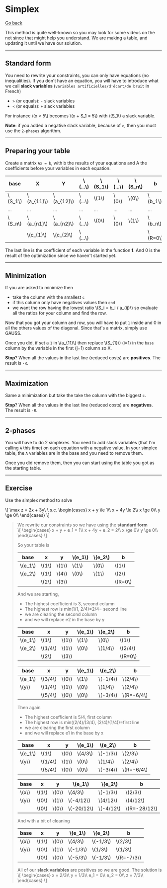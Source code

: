 # Simplex

[Go back](..)

This method is quite well-known so you may look for some videos on the net since that might help you understand. We are making a table, and updating it until we have our solution.

<hr class="sr">

## Standard form

You need to rewrite your constraints, you can only
have equations (no inequalities).
If you don't have an equation, you will have to introduce
what we call **slack variables** 
(`variables artificielles/d'écart/de bruit`
in French)

* ``>`` (or equals): `-` slack variables
* ``<`` (or equals): `+` slack variables

<div class="mb-3">
For instance <span class="mathjax_process">\(x < 5\)</span>
becomes 
<span class="mathjax_process">\(x + S_1 = 5\)</span> with
<span class="mathjax_process">\(S_1\)</span> a 
slack variable.
</div>

**Note**: if you added a negative slack variable,
because of ``>``, then you must use the `2-phases`
algorithm.

<hr class="sl">

## Preparing your table

Create a matrix ``Ax = b``, with b the results of 
your equations and A the coefficients before
your variables in each equation.

<table class="table table-striped">
    <thead>
        <tr>
            <th>base</th>
            <th>X</th>
            <th>Y</th>
            <th class="mathjax_process">\(...\)</th>
            <th class="mathjax_process">\(S_1\)</th>
            <th class="mathjax_process">\(...\)</th>
            <th class="mathjax_process">\(S_n\)</th>
            <th>b</th>
        </tr>
    </thead>
    <tbody>
        <tr>
            <td class="mathjax_process">\(S_1\)</td>
            <td class="mathjax_process">\(a_{11}\)</td>
            <td class="mathjax_process">\(a_{12}\)</td>
            <td class="mathjax_process">\(...\)</td>
            <td class="mathjax_process">\(1\)</td>
            <td class="mathjax_process">\(0\)</td>
            <td class="mathjax_process">\(0\)</td>
            <td class="mathjax_process">\(b_1\)</td>
        </tr>
        <tr>
            <td>...</td>
            <td>...</td>
            <td>...</td>
            <td>...</td>
            <td>...</td>
            <td>...</td>
            <td>...</td>
            <td>...</td>
        </tr>
        <tr>
            <td class="mathjax_process">\(S_n\)</td>
            <td class="mathjax_process">\(a_{n1}\)</td>
            <td class="mathjax_process">\(a_{n2}\)</td>
            <td class="mathjax_process">\(...\)</td>
            <td class="mathjax_process">\(0\)</td>
            <td class="mathjax_process">\(0\)</td>
            <td class="mathjax_process">\(1\)</td>
            <td class="mathjax_process">\(b_n\)</td>
        </tr>
        <tr>
            <td class="mathjax_process"></td>
            <td class="mathjax_process">\(c_{1}\)</td>
            <td class="mathjax_process">\(c_{2}\)</td>
            <td class="mathjax_process">\(...\)</td>
            <td></td>
            <td></td>
            <td></td>
            <td class="mathjax_process">\(R=0\)</td>
        </tr>
    </tbody>
</table>

The last line is the coefficient of each variable
in the function **f**. And 0 is the result of the
optimization since we haven't started yet.

<hr class="sr">

## Minimization

If you are asked to minimize then

<ul>
<li> take the column with the smallest <code>c</code></li>
<li> if this column only have negatives values
    then <code>end</code></li>
<li class="mathjax_process"> we want the row having the lowest ratio
    \(S_i = b_i / a_{ij}\) so evaluate all the ratios
    for your column
    and find the row.</li>
</ul>

Now that you got your column and row, you will have to
put ``1`` inside and 0 in all the others values of the
diagonal. Since that's a matrix, simply use GAUSS.

<div> Once you did, if set a <code>1</code> in
<span class="mathjax_process">\(a_{11}\)</span>
then replace
<span class="mathjax_process">\(S_{1}\)</span>
(i=1)
in the <code>base</code> column
by the variable in the first (j=1) column so X.
</div>

**Stop**? When all the values in the last
line (reduced costs) are **positives**. The result
is ``-R``.

<hr class="sl">

## Maximization

Same a minimization but take the
take the column with the biggest ``c``.

**Stop**? When all the values in the last
line (reduced costs) are **negatives**. The result
is ``-R``.

<hr class="sl">

## 2-phases

You will have to do 2 simplexes. You need to add
slack variables (that I'm calling ``A`` this time)
on each equation with a negative value. In your
simplex table, the ``A`` variables are in the base
and you need to remove them.

Once you did remove them, then you can start using
the table you got as the starting table.

<hr class="sr">

## Exercise

Use the simplex method to solve

<p class="mathjax_process">\[
\max z = 2x + 3y\ \ s.c. \begin{cases}
x + y \le 1\\
x + 4y \le 2\\
x \ge 0\\
y \ge 0\\
\end{cases} 
\]
</p>

<blockquote class="spoiler">
We rewrite our constraints so we have using the 
<b>standard form</b>
<div class="mathjax_process">\[
\begin{cases}
x + y + e_1 = 1\\
x + 4y + e_2 = 2\\
x \ge 0\\
y \ge 0\\
\end{cases} 
\]
</div>
<p>So your table is</p>
<table class="table table-striped table-bordered border-dark">
    <thead>
        <tr>
            <th>base</th>
            <th>x</th>
            <th>y</th>
            <th class="mathjax_process">\(e_1\)</th>
            <th class="mathjax_process">\(e_2\)</th>
            <th>b</th>
        </tr>
    </thead>
    <tbody>
        <tr>
            <td class="mathjax_process">\(e_1\)</td>
            <td class="mathjax_process">\(1\)</td>
            <td class="mathjax_process">\(1\)</td>
            <td class="mathjax_process">\(1\)</td>
            <td class="mathjax_process">\(0\)</td>
            <td class="mathjax_process">\(1\)</td>
        </tr>
        <tr>
            <td class="mathjax_process">\(e_2\)</td>
            <td class="mathjax_process">\(1\)</td>
            <td class="mathjax_process">\(4\)</td>
            <td class="mathjax_process">\(0\)</td>
            <td class="mathjax_process">\(1\)</td>
            <td class="mathjax_process">\(2\)</td>
        </tr>
        <tr>
            <td class="mathjax_process"></td>
            <td class="mathjax_process">\(2\)</td>
            <td class="mathjax_process">\(3\)</td>
            <td></td>
            <td></td>
            <td class="mathjax_process">\(R=0\)</td>
        </tr>
    </tbody>
</table>
And we are starting,

<ul>
<li>The highest coefficient is 3, second column</li>
<li>The highest row is min(1/1, 2/4)=2/4= second line</li>
<li>we are clearing the second column</li>
<li>and we will replace e2 in the base by y</li>
</ul>
<table class="table table-striped table-bordered border-dark">
    <thead>
        <tr>
            <th>base</th>
            <th>x</th>
            <th>y</th>
            <th class="mathjax_process">\(e_1\)</th>
            <th class="mathjax_process">\(e_2\)</th>
            <th>b</th>
        </tr>
    </thead>
    <tbody>
        <tr>
            <td class="mathjax_process">\(e_1\)</td>
            <td class="mathjax_process">\(1\)</td>
            <td class="mathjax_process">\(1\)</td>
            <td class="mathjax_process">\(1\)</td>
            <td class="mathjax_process">\(0\)</td>
            <td class="mathjax_process">\(1\)</td>
        </tr>
        <tr>
            <td class="mathjax_process">\(e_2\)</td>
            <td class="mathjax_process">\(1/4\)</td>
            <td class="mathjax_process">\(1\)</td>
            <td class="mathjax_process">\(0\)</td>
            <td class="mathjax_process">\(1/4\)</td>
            <td class="mathjax_process">\(2/4\)</td>
        </tr>
        <tr>
            <td class="mathjax_process"></td>
            <td class="mathjax_process">\(2\)</td>
            <td class="mathjax_process">\(3\)</td>
            <td></td>
            <td></td>
            <td class="mathjax_process">\(R=0\)</td>
        </tr>
    </tbody>
</table>
<table class="table table-striped table-bordered border-dark">
    <thead>
        <tr>
            <th>base</th>
            <th>x</th>
            <th>y</th>
            <th class="mathjax_process">\(e_1\)</th>
            <th class="mathjax_process">\(e_2\)</th>
            <th>b</th>
        </tr>
    </thead>
    <tbody>
        <tr>
            <td class="mathjax_process">\(e_1\)</td>
            <td class="mathjax_process">\(3/4\)</td>
            <td class="mathjax_process">\(0\)</td>
            <td class="mathjax_process">\(1\)</td>
            <td class="mathjax_process">\(-1/4\)</td>
            <td class="mathjax_process">\(2/4\)</td>
        </tr>
        <tr>
            <td class="mathjax_process">\(y\)</td>
            <td class="mathjax_process">\(1/4\)</td>
            <td class="mathjax_process">\(1\)</td>
            <td class="mathjax_process">\(0\)</td>
            <td class="mathjax_process">\(1/4\)</td>
            <td class="mathjax_process">\(2/4\)</td>
        </tr>
        <tr>
            <td class="mathjax_process"></td>
            <td class="mathjax_process">\(5/4\)</td>
            <td class="mathjax_process">\(0\)</td>
            <td class="mathjax_process">\(0\)</td>
            <td class="mathjax_process">\(-3/4\)</td>
            <td class="mathjax_process">\(R=-6/4\)</td>
        </tr>
    </tbody>
</table>
Then again
<ul>
<li>The highest coefficient is 5/4, first column</li>
<li>The highest row is min((2/4)/(3/4), (2/4)/(1/4))=first line</li>
<li>we are clearing the first column</li>
<li>and we will replace e1 in the base by x</li>
</ul>
<table class="table table-striped table-bordered border-dark">
    <thead>
        <tr>
            <th>base</th>
            <th>x</th>
            <th>y</th>
            <th class="mathjax_process">\(e_1\)</th>
            <th class="mathjax_process">\(e_2\)</th>
            <th>b</th>
        </tr>
    </thead>
    <tbody>
        <tr>
            <td class="mathjax_process">\(e_1\)</td>
            <td class="mathjax_process">\(1\)</td>
            <td class="mathjax_process">\(0\)</td>
            <td class="mathjax_process">\(4/3\)</td>
            <td class="mathjax_process">\(-1/3\)</td>
            <td class="mathjax_process">\(2/3\)</td>
        </tr>
        <tr>
            <td class="mathjax_process">\(y\)</td>
            <td class="mathjax_process">\(1/4\)</td>
            <td class="mathjax_process">\(1\)</td>
            <td class="mathjax_process">\(0\)</td>
            <td class="mathjax_process">\(1/4\)</td>
            <td class="mathjax_process">\(2/4\)</td>
        </tr>
        <tr>
            <td class="mathjax_process"></td>
            <td class="mathjax_process">\(5/4\)</td>
            <td class="mathjax_process">\(0\)</td>
            <td class="mathjax_process">\(0\)</td>
            <td class="mathjax_process">\(-3/4\)</td>
            <td class="mathjax_process">\(R=-6/4\)</td>
        </tr>
    </tbody>
</table>
<table class="table table-striped table-bordered border-dark">
    <thead>
        <tr>
            <th>base</th>
            <th>x</th>
            <th>y</th>
            <th class="mathjax_process">\(e_1\)</th>
            <th class="mathjax_process">\(e_2\)</th>
            <th>b</th>
        </tr>
    </thead>
    <tbody>
        <tr>
            <td class="mathjax_process">\(x\)</td>
            <td class="mathjax_process">\(1\)</td>
            <td class="mathjax_process">\(0\)</td>
            <td class="mathjax_process">\(4/3\)</td>
            <td class="mathjax_process">\(-1/3\)</td>
            <td class="mathjax_process">\(2/3\)</td>
        </tr>
        <tr>
            <td class="mathjax_process">\(y\)</td>
            <td class="mathjax_process">\(0\)</td>
            <td class="mathjax_process">\(1\)</td>
            <td class="mathjax_process">\(-4/12\)</td>
            <td class="mathjax_process">\(4/12\)</td>
            <td class="mathjax_process">\(4/12\)</td>
        </tr>
        <tr>
            <td class="mathjax_process"></td>
            <td class="mathjax_process">\(0\)</td>
            <td class="mathjax_process">\(0\)</td>
            <td class="mathjax_process">\(-20/12\)</td>
            <td class="mathjax_process">\(-4/12\)</td>
            <td class="mathjax_process">\(R=-28/12\)</td>
        </tr>
    </tbody>
</table>
<p>And with a bit of cleaning</p>
<table class="table table-striped table-bordered border-dark">
    <thead>
        <tr>
            <th>base</th>
            <th>x</th>
            <th>y</th>
            <th class="mathjax_process">\(e_1\)</th>
            <th class="mathjax_process">\(e_2\)</th>
            <th>b</th>
        </tr>
    </thead>
    <tbody>
        <tr>
            <td class="mathjax_process">\(x\)</td>
            <td class="mathjax_process">\(1\)</td>
            <td class="mathjax_process">\(0\)</td>
            <td class="mathjax_process">\(4/3\)</td>
            <td class="mathjax_process">\(-1/3\)</td>
            <td class="mathjax_process">\(2/3\)</td>
        </tr>
        <tr>
            <td class="mathjax_process">\(y\)</td>
            <td class="mathjax_process">\(0\)</td>
            <td class="mathjax_process">\(1\)</td>
            <td class="mathjax_process">\(-1/3\)</td>
            <td class="mathjax_process">\(1/3\)</td>
            <td class="mathjax_process">\(1/3\)</td>
        </tr>
        <tr>
            <td class="mathjax_process"></td>
            <td class="mathjax_process">\(0\)</td>
            <td class="mathjax_process">\(0\)</td>
            <td class="mathjax_process">\(-5/3\)</td>
            <td class="mathjax_process">\(-1/3\)</td>
            <td class="mathjax_process">\(R=-7/3\)</td>
        </tr>
    </tbody>
</table>
<div>
All of our <b>slack variables</b> are positives so
we are good. The solution is
<span>
\[
\begin{cases}
x = 2/3\\
y = 1/3\\
e_1 = 0\\
e_2 = 0\\
z = 7/3\\
\end{cases}
\]
</span>
</div>
</blockquote>